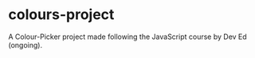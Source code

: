 # colours-project
A Colour-Picker project made following the JavaScript course by Dev Ed (ongoing).
